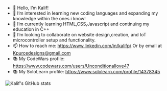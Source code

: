 - 👋 Hello, I’m Kalif!
- 👀 I’m interested in learning new coding languages and expanding my knowledge within the ones i know!
- 🌱 I’m currently learning HTML,CSS,Javascript and continuing my education in C++
- 💞️ I’m looking to collaborate on website design,creation, and IoT microcontroller setup and functionality.
- 📫 How to reach me: https://www.linkedin.com/in/kalifp/  Or by email at Kpurcedesigns@gmail.com
- 📚  My CodeWars profile: https://www.codewars.com/users/Unconditionallove47
- 📚  My SoloLearn profile: https://www.sololearn.com/profile/14378345
<!---
Unconditionallove47/Unconditionallove47 is a ✨ special ✨ repository because its `README.md` (this file) appears on your GitHub profile.
You can click the Preview link to take a look at your changes.
--->
![Kalif's GitHub stats](https://github-readme-stats.vercel.app/api?username=Unconditionallove47&theme=nightowl&show_icons=true)

